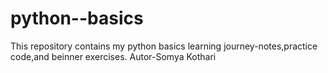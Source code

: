# python--basics
This repository contains my python basics learning journey-notes,practice code,and beinner exercises.
 Autor-Somya Kothari
